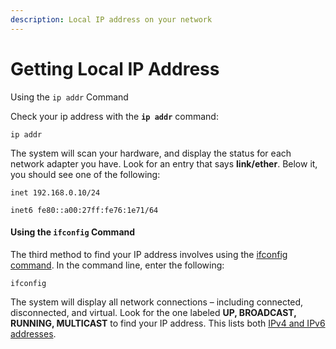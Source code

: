 ```yaml
---
description: Local IP address on your network
---
```


# Getting Local IP Address

Using the `ip addr` Command

Check your ip address with the **`ip addr`** command:

```text
ip addr
```

The system will scan your hardware, and display the status for each network adapter you have. Look for an entry that says **link/ether**. Below it, you should see one of the following:

```text
inet 192.168.0.10/24
```

```text
inet6 fe80::a00:27ff:fe76:1e71/64
```

#### Using the `ifconfig` Command <a id="ftoc-heading-4"></a>

The third method to find your IP address involves using the [ifconfig command](https://phoenixnap.com/kb/centos-ifconfig). In the command line, enter the following:

```text
ifconfig
```

The system will display all network connections – including connected, disconnected, and virtual. Look for the one labeled **UP, BROADCAST, RUNNING, MULTICAST** to find your IP address. This lists both [IPv4 and IPv6 addresses](https://phoenixnap.com/blog/ipv4-vs-ipv6).

